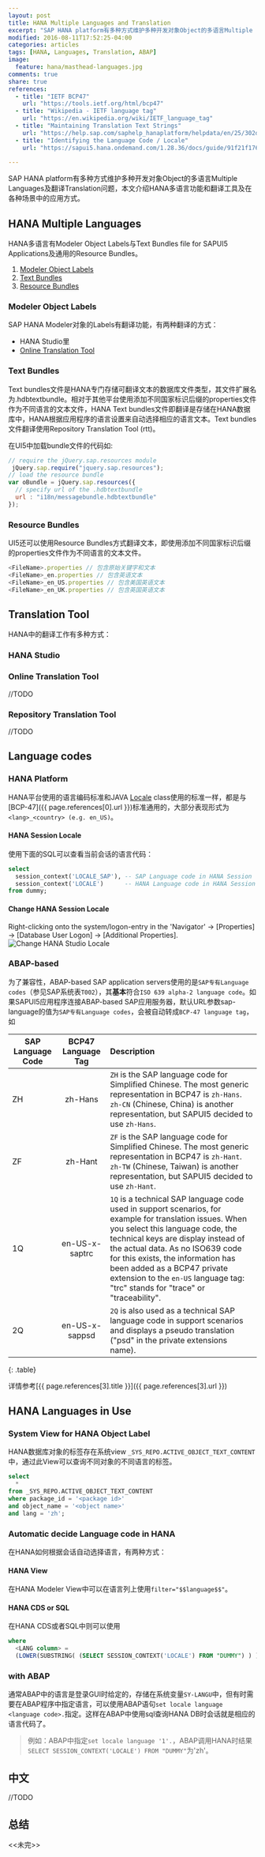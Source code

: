 ```yaml
---
layout: post
title: HANA Multiple Languages and Translation
excerpt: "SAP HANA platform有多种方式维护多种开发对象Object的多语言Multiple Languages即翻译Translation问题，本文介绍HANA多语言功能和翻译工具及在各种场景中的应用方式，。"
modified: 2016-08-11T17:52:25-04:00
categories: articles
tags: [HANA, Languages, Translation, ABAP]
image:
  feature: hana/masthead-languages.jpg
comments: true
share: true
references:
  - title: "IETF BCP47"
    url: "https://tools.ietf.org/html/bcp47"
  - title: "Wikipedia - IETF language tag"
    url: "https://en.wikipedia.org/wiki/IETF_language_tag"
  - title: "Maintaining Translation Text Strings"
    url: "https://help.sap.com/saphelp_hanaplatform/helpdata/en/25/302d6a87c141b7afe11a12094dc0c9/content.htm?frameset=/en/5e/593196ba9f49dea67fa63b475c941e/frameset.htm&current_toc=/en/00/0ca1e3486640ef8b884cdf1a050fbb/plain.htm"
  - title: "Identifying the Language Code / Locale"
    url: "https://sapui5.hana.ondemand.com/1.28.36/docs/guide/91f21f176f4d1014b6dd926db0e91070.html"
  
---
```


SAP HANA platform有多种方式维护多种开发对象Object的多语言Multiple Languages及翻译Translation问题，本文介绍HANA多语言功能和翻译工具及在各种场景中的应用方式。

## HANA Multiple Languages
HANA多语言有Modeler Object Labels与Text Bundles file for SAPUI5 Applications及通用的Resource Bundles。

1. [Modeler Object Labels](#modeler-object-labels)
2. [Text Bundles](#text-bundles)
3. [Resource Bundles](#resource-bundles)

### Modeler Object Labels
SAP HANA Modeler对象的Labels有翻译功能，有两种翻译的方式：

* HANA Studio里
* [Online Translation Tool](#online-translation-tool)

### Text Bundles
Text bundles文件是HANA专门存储可翻译文本的数据库文件类型，其文件扩展名为<FileName>.hdbtextbundle。相对于其他平台使用添加不同国家标识后缀的properties文件作为不同语言的文本文件，HANA Text bundles文件即翻译是存储在HANA数据库中，HANA根据应用程序的语言设置来自动选择相应的语言文本。Text bundles文件翻译使用Repository Translation Tool (rtt)。

在UI5中加载bundle文件的代码如:

```javascript
// require the jQuery.sap.resources module     
 jQuery.sap.require("jquery.sap.resources");   
// load the resource bundle
var oBundle = jQuery.sap.resources({
  // specify url of the .hdbtextbundle
  url : "i18n/messagebundle.hdbtextbundle"
});
```

### Resource Bundles
UI5还可以使用Resource Bundles方式翻译文本，即使用添加不同国家标识后缀的properties文件作为不同语言的文本文件。

```javascript
<FileName>.properties // 包含原始关键字和文本
<FileName>_en.properties // 包含英语文本
<FileName>_en_US.properties // 包含美国英语文本
<FileName>_en_UK.properties // 包含英国英语文本
```

## Translation Tool
HANA中的翻译工作有多种方式：

### HANA Studio

### Online Translation Tool
//TODO

### Repository Translation Tool
//TODO 

## Language codes

### HANA Platform
HANA平台使用的语言编码标准和JAVA [Locale](http://docs.oracle.com/javase/7/docs/api/java/util/Locale.html) class使用的标准一样，都是与[BCP-47]({{ page.references[0].url }})标准通用的，大部分表现形式为 `<lang>_<country> (e.g. en_US)`。

#### HANA Session Locale
使用下面的SQL可以查看当前会话的语言代码：

```sql
select
  session_context('LOCALE_SAP'), -- SAP Language code in HANA Session
  session_context('LOCALE')      -- HANA Language code in HANA Session
from dummy;
```

#### Change HANA Session Locale
Right-clicking onto the system/logon-entry in the 'Navigator' -> [Properties] -> [Database User Logon] -> [Additional Properties].
![Change HANA Studio Locale](/images/hana/studio-locale.png)

### ABAP-based
为了兼容性，ABAP-based SAP application servers使用的是`SAP专有Language codes`（参见SAP系统表`T002`），其**基本**符合`ISO 639 alpha-2 language code`。如果SAPUI5应用程序连接ABAP-based SAP应用服务器，默认URL参数sap-language的值为`SAP专有Language codes`，会被自动转成`BCP-47 language tag`，如

| SAP Language Code | BCP47 Language Tag | Description      |
| ----------------- |:------------------:|:---------------- |
| ZH                | zh-Hans            | `ZH` is the SAP language code for Simplified Chinese. The most generic representation in BCP47 is `zh-Hans`. `zh-CN` (Chinese, China) is another representation, but SAPUI5 decided to use `zh-Hans`.|
| ZF                | zh-Hant            | `ZF` is the SAP language code for Simplified Chinese. The most generic representation in BCP47 is `zh-Hant`. `zh-TW` (Chinese, Taiwan) is another representation, but SAPUI5 decided to use `zh-Hant`. |
| 1Q                | en-US-x-saptrc     | `1Q` is a technical SAP language code used in support scenarios, for example for translation issues. When you select this language code, the technical keys are display instead of the actual data. As no ISO639 code for this exists, the information has been added as a BCP47 private extension to the `en-US` language tag: "trc" stands for "trace" or "traceability". |
| 2Q                | en-US-x-sappsd     | `2Q` is also used as a technical SAP language code in support scenarios and displays a pseudo translation ("psd" in the private extensions name). |
{: .table}

详情参考[{{ page.references[3].title }}]({{ page.references[3].url }})

## HANA Languages in Use

### System View for HANA Object Label
HANA数据库对象的标签存在系统view `_SYS_REPO.ACTIVE_OBJECT_TEXT_CONTENT` 中，通过此View可以查询不同对象的不同语言的标签。

```sql
select
  * 
from _SYS_REPO.ACTIVE_OBJECT_TEXT_CONTENT 
where package_id = '<package id>' 
and object_name = '<object name>' 
and lang = 'zh';
```

### Automatic decide Language code in HANA
在HANA如何根据会话自动选择语言，有两种方式：

#### HANA View
在HANA Modeler View中可以在语言列上使用`filter="$$language$$"`。

#### HANA CDS or SQL
在HANA CDS或者SQL中则可以使用

```sql
where
  <LANG column> = 
  (LOWER(SUBSTRING( (SELECT SESSION_CONTEXT('LOCALE') FROM "DUMMY") ) )

```

### with ABAP
通常ABAP中的语言是登录GUI时给定的，存储在系统变量`SY-LANGU`中，但有时需要在ABAP程序中指定语言，可以使用ABAP语句`set locale language <language code>.`指定。这样在ABAP中使用sql查询HANA DB时会话就是相应的语言代码了。

>例如：ABAP中指定`set locale language '1'.`，ABAP调用HANA时结果`SELECT SESSION_CONTEXT('LOCALE') FROM "DUMMY"`为'zh'。


## 中文
//TODO

## 总结

&lt;&lt;未完&gt;&gt;

